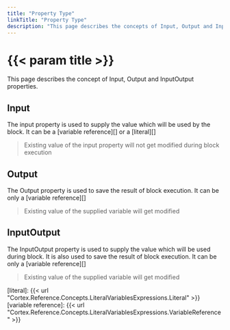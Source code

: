 ```yaml
---
title: "Property Type"
linkTitle: "Property Type"
description: "This page describes the concepts of Input, Output and InputOutput properties."
---
```


# {{< param title >}}

This page describes the concept of Input, Output and InputOutput properties.

## Input

The input property is used to supply the value which will be used by the block.
It can be a [variable reference][] or a [literal][]
>Existing value of the input property will not get modified during block execution

## Output

The Output property is used to save the result of block execution.
It can be only a [variable reference][]
>Existing value of the supplied variable will get modified

## InputOutput

The InputOutput property is used to supply the value which will be used during block. It is also used to save the result of block execution.
It can be only a [variable reference][]
>Existing value of the supplied variable will get modified

[literal]: {{< url "Cortex.Reference.Concepts.LiteralVariablesExpressions.Literal" >}}
[variable reference]: {{< url "Cortex.Reference.Concepts.LiteralVariablesExpressions.VariableReference" >}}

